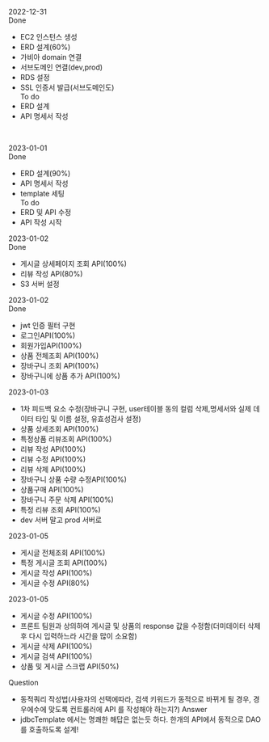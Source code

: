 2022-12-31<br>
Done
- EC2 인스턴스 생성
- ERD 설계(60%)
- 가비아 domain 연결
- 서브도메인 연결(dev,prod)
- RDS 설정
- SSL 인증서 발급(서브도메인도)<br>
To do
- ERD 설계 
- API 명세서 작성
<br>

2023-01-01<br>
Done
- ERD 설계(90%)
- API 명세서 작성
- template 세팅<br>
To do
- ERD 및 API 수정
- API 작성 시작<br>

2023-01-02<br>
Done
- 게시글 상세페이지 조회 API(100%)
- 리뷰 작성 API(80%)
- S3 서버 설정

2023-01-02<br>
Done
- jwt 인증 필터 구현
- 로그인API(100%)
- 회원가입API(100%)
- 상품 전체조회 API(100%)
- 장바구니 조회 API(100%)
- 장바구니에 상품 추가 API(100%)

2023-01-03<br>
- 1차 피드백 요소 수정(장바구니 구현, user테이블 동의 컬럼 삭제,명세서와 실제 데이터 타입 및 이름 설정, 유효성검사 설정)
- 상품 상세조회 API(100%)
- 특정상품 리뷰조회 API(100%)
- 리뷰 작성 API(100%)
- 리뷰 수정 API(100%)
- 리뷰 삭제 API(100%)
- 장바구니 상품 수량 수정API(100%)
- 상품구매 API(100%)
- 장바구니 주문 삭제 API(100%)
- 특정 리뷰 조회 API(100%)
- dev 서버 말고 prod 서버로 

2023-01-05<br>
- 게시글 전체조회 API(100%)
- 특정 게시글 조회 API(100%)
- 게시글 작성 API(100%)
- 게시글 수정 API(80%)

2023-01-05<br>
- 게시글 수정 API(100%)
- 프론트 팀원과 상의하여 게시글 및 상품의 response 값을 수정함(더미데이터 삭제 후 다시 입력하느라 시간을 많이 소요함)
- 게시글 삭제 API(100%)
- 게시글 검색 API(100%)
- 상품 및 게시글 스크랩 API(50%)

Question
- 동적쿼리 작성법(사용자의 선택에따라, 검색 키워드가 동적으로 바뀌게 될 경우, 경우에수에 맞도록 컨트롤러에 API 를 작성해야 하는지?)
Answer 
- jdbcTemplate 에서는 명쾌한 해답은 없는듯 하다. 한개의 API에서 동적으로 DAO 를 호출하도록 설계!

